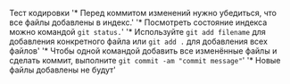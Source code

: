 Тест кодировки
'* Перед коммитом изменений нужно убедиться, что все файлы добавлены в индекс.' 
'* Посмотреть состояние индекса можно командой `git status.`' 
'* Используйте `git add filename` для добавления конкретного файла или `git add .` для добавления всех файлов' 
'* Чтобы одной командой добавить все изменённые файлы и сделать коммит, выполните `git commit -am "commit message"`' 
'* Новые файлы добавлены не будут' 
